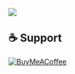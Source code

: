 ![](https://github-profile-trophy.vercel.app/?username=Anrsgrl&theme=chalk&no-frame=true&no-bg=true&margin-w=4&rank=S,A,B)

## ☕ Support
[![BuyMeACoffee](https://img.shields.io/badge/Buy%20Me%20a%20Coffee-ffdd00?style=for-the-badge&logo=buy-me-a-coffee&logoColor=black)](https://buymeacoffee.com/asgarlianar) 
